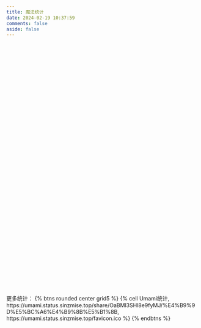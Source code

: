 ```yaml
---
title: 魔法统计
date: 2024-02-19 10:37:59
comments: false
aside: false
---
```

<!-- 文章发布时间统计图 -->
<div id="posts-chart" data-start="2021-01" style="border-radius: 8px; height: 300px; padding: 10px;"></div>
<!-- 文章标签统计图 -->
<div id="tags-chart" data-length="10" style="border-radius: 8px; height: 300px; padding: 10px;"></div>
<script id="LA-DATA-WIDGET" crossorigin="anonymous" charset="UTF-8" src="https://v6-widget.51.la/v6/K9WDMA2h2AfDg5GG/quote.js?theme=#1690FF,#333333,#999999,#333333,#FFFFFF,#1690FF,18&col=true&f=18&badge=icon_0&icon=center"></script>
<br>更多统计：
{% btns rounded center grid5 %}
{% cell Umami统计, https://umami.status.sinzmise.top/share/OaBMl3SHl8e9fyMJ/%E4%B9%9D%E5%BC%A6%E4%B9%8B%E5%B1%8B, https://umami.status.sinzmise.top/favicon.ico %}
{% endbtns %}